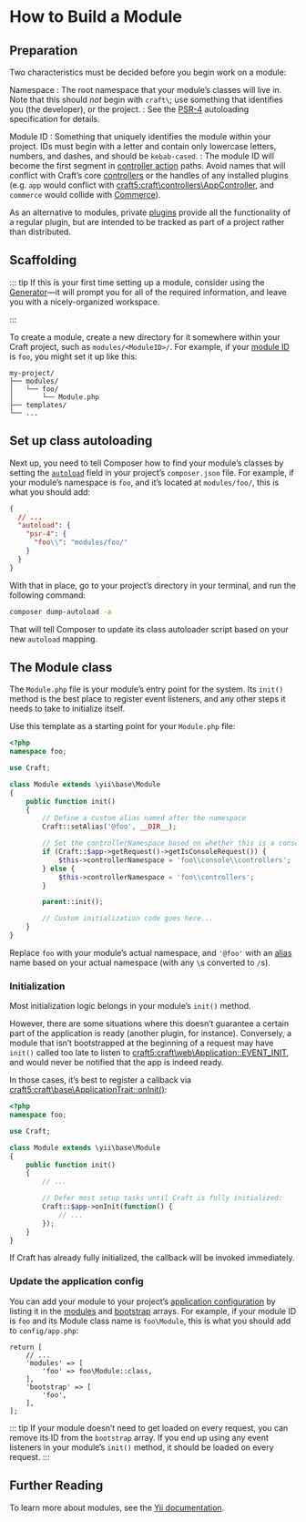 # How to Build a Module

## Preparation

Two characteristics must be decided before you begin work on a module:

Namespace
: The root namespace that your module’s classes will live in. Note that this should *not* begin with `craft\`; use something that identifies you (the developer), or the project.
: See the [PSR-4](https://www.php-fig.org/psr/psr-4/) autoloading specification for details.

Module ID
: Something that uniquely identifies the module within your project. IDs must begin with a letter and contain only lowercase letters, numbers, and dashes, and should be `kebab-cased`.
: The module ID will become the first segment in [controller action](./controllers.md) paths. Avoid names that will conflict with Craft’s core [controllers](repo:craftcms/cms/tree/develop/src/controllers) or the handles of any installed plugins (e.g. `app` would conflict with <craft5:craft\controllers\AppController>, and `commerce` would collide with [Commerce](../../commerce/4.x/README.md)).


As an alternative to modules, private [plugins](plugin-guide.md) <Since ver="4.4.0" feature="Private plugins" /> provide all the functionality of a regular plugin, but are intended to be tracked as part of a project rather than distributed.

## Scaffolding

::: tip
If this is your first time setting up a module, consider using the [Generator](generator.md)—it will prompt you for all of the required information, and leave you with a nicely-organized workspace.

<p><Generator component="module" /></p>
:::

To create a module, create a new directory for it somewhere within your Craft project, such as `modules/<ModuleID>/`. For example, if your [module ID](#preparation) is `foo`, you might set it up like this:

```treeview
my-project/
├── modules/
│   └── foo/
│       └── Module.php
├── templates/
└── ...
```

## Set up class autoloading

Next up, you need to tell Composer how to find your module’s classes by setting the [`autoload`](https://getcomposer.org/doc/04-schema.md#autoload) field in your project’s `composer.json` file. For example, if your module’s namespace is `foo`, and it’s located at `modules/foo/`, this is what you should add:

```json
{
  // ...
  "autoload": {
    "psr-4": {
      "foo\\": "modules/foo/"
    }
  }
}
```

With that in place, go to your project’s directory in your terminal, and run the following command:

```bash
composer dump-autoload -a
```

That will tell Composer to update its class autoloader script based on your new `autoload` mapping.

## The Module class

The `Module.php` file is your module’s entry point for the system. Its `init()` method is the best place to register event listeners, and any other steps it needs to take to initialize itself.

Use this template as a starting point for your `Module.php` file:

```php
<?php
namespace foo;

use Craft;

class Module extends \yii\base\Module
{
    public function init()
    {
        // Define a custom alias named after the namespace
        Craft::setAlias('@foo', __DIR__);

        // Set the controllerNamespace based on whether this is a console or web request
        if (Craft::$app->getRequest()->getIsConsoleRequest()) {
            $this->controllerNamespace = 'foo\\console\\controllers';
        } else {
            $this->controllerNamespace = 'foo\\controllers';
        }

        parent::init();

        // Custom initialization code goes here...
    }
}
```

Replace `foo` with your module’s actual namespace, and `'@foo'` with an [alias](guide:concept-aliases) name based on your actual namespace (with any `\`s converted to `/`s).

### Initialization

Most initialization logic belongs in your module’s `init()` method.

However, there are some situations where this doesn’t guarantee a certain part of the application is ready (another plugin, for instance). Conversely, a module that isn’t bootstrapped at the beginning of a request may have `init()` called too late to listen to <craft5:craft\web\Application::EVENT_INIT>, and would never be notified that the app is indeed ready.

In those cases, it’s best to register a callback via <craft5:craft\base\ApplicationTrait::onInit()>:

```php
<?php
namespace foo;

use Craft;

class Module extends \yii\base\Module
{
    public function init()
    {
        // ...

        // Defer most setup tasks until Craft is fully initialized:
        Craft::$app->onInit(function() {
            // ...
        });
    }
}
```

If Craft has already fully initialized, the callback will be invoked immediately.

### Update the application config

You can add your module to your project’s [application configuration](../config/#application-configuration) by listing it in the [modules](yii2:yii\base\Module::modules) and [bootstrap](yii2:yii\base\Application::bootstrap) arrays. For example, if your module ID is `foo` and its Module class name is `foo\Module`, this is what you should add to `config/app.php`:

```php{4,7}
return [
    // ...
    'modules' => [
        'foo' => foo\Module::class,
    ],
    'bootstrap' => [
        'foo',
    ],
];
```

::: tip
If your module doesn’t need to get loaded on every request, you can remove its ID from the `bootstrap` array. If you end up using any event listeners in your module’s `init()` method, it should be loaded on every request.
:::


## Further Reading

To learn more about modules, see the [Yii documentation](guide:structure-modules).
